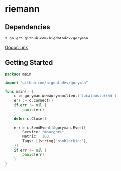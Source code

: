 # riemann

## Dependencies

```bash
$ go get github.com/bigdatadev/goryman
```
[Godoc Link](http://godoc.org/github.com/bigdatadev/goryman)

## Getting Started

```go
package main

import "github.com/bigdatadev/goryman"

func main() {
	c := goryman.NewGorymanClient("localhost:5555")
	err := c.Connect()
	if err != nil {
	    panic(err)
	}
	defer c.Close()

	err = c.SendEvent(&goryman.Event{
	    Service: "moargore",
	    Metric:  100,
	    Tags: []string{"nonblocking"},
	})
	if err != nil {
	    panic(err)
	}
}
```